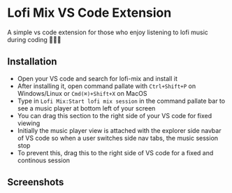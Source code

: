 
# Lofi Mix VS Code Extension

A simple vs code extension for those who enjoy listening to lofi music during coding 👨🏽‍💻



## Installation

- Open your VS code and search for lofi-mix and install it
- After installing it, open command pallate with `Ctrl+Shift+P` on Windows/Linux or `Cmd(⌘)+Shift+X` on MacOS
- Type in `Lofi Mix:Start lofi mix session` in the command pallate bar to see a music player at bottom left of your screen
- You can drag this section to the right side of your VS code for fixed viewing
- Initially the music player view is attached with the explorer side navbar of VS code so when a user switches side nav tabs, the music session stop
- To prevent this, drag this to the right side of VS code for a fixed and continous session


## Screenshots


